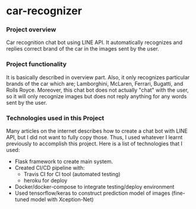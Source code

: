 # car-recognizer
### Project overview
Car recognition chat bot using LINE API. It automatically recognizes and replies correct brand of the car in the images sent by the user. 

### Project functionality
It is basically described in overview part. Also, it only recognizes particular brands of the car which are; Lamborghini, McLaren, Ferrari, Bugatti, and Rolls Royce. Moreover,  this chat bot does not actually "chat" with the user, so it will only recognize images but does not reply anything for any words sent by the user.

### Technologies used in this Project 
Many articles on the internet describes how to create a chat bot with LINE API, but I did not want to fully copy those. Thus, I used whatever I learnt previously to accomplish this project. Here is a list of technologies that I used:  
  * Flask framework to create main system. 
  * Created CI/CD pipeline with:
    * Travis CI for CI tool (automated testing)
    * heroku for deploy 
  * Docker/docker-compose to integrate testing/deploy environment
  * Used tensorflow/keras to construct prediction model of images (fine-tuned model with Xception-Net)
